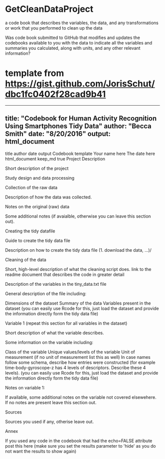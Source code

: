 # GetCleanDataProject
a code book that describes the variables, the data, and any transformations or work that you performed to clean up the data 

Was code book submitted to GitHub that modifies and updates the codebooks available to you with the data to indicate all the variables and summaries you calculated, along with units, and any other relevant information?

# template from https://gist.github.com/JorisSchut/dbc1fc0402f28cad9b41
---
title: "Codebook for Human Activity Recognition Using Smartphones Tidy Data"
author: "Becca Smith"
date: "8/20/2016"
output: html_document
---

title	author	date	output
Codebook template
Your name here
The date here
html_document
keep_md
true
Project Description

Short description of the project

Study design and data processing

Collection of the raw data

Description of how the data was collected.

Notes on the original (raw) data

Some additional notes (if avaialble, otherwise you can leave this section out).

Creating the tidy datafile

Guide to create the tidy data file

Description on how to create the tidy data file (1. download the data, ...)/

Cleaning of the data

Short, high-level description of what the cleaning script does. link to the readme document that describes the code in greater detail

Description of the variables in the tiny_data.txt file

General description of the file including:

Dimensions of the dataset
Summary of the data
Variables present in the dataset
(you can easily use Rcode for this, just load the dataset and provide the information directly form the tidy data file)

Variable 1 (repeat this section for all variables in the dataset)

Short description of what the variable describes.

Some information on the variable including:

Class of the variable
Unique values/levels of the variable
Unit of measurement (if no unit of measurement list this as well)
In case names follow some schema, describe how entries were constructed (for example time-body-gyroscope-z has 4 levels of descriptors. Describe these 4 levels).
(you can easily use Rcode for this, just load the dataset and provide the information directly form the tidy data file)

Notes on variable 1:

If available, some additional notes on the variable not covered elsewehere. If no notes are present leave this section out.

Sources

Sources you used if any, otherise leave out.

Annex

If you used any code in the codebook that had the echo=FALSE attribute post this here (make sure you set the results parameter to 'hide' as you do not want the results to show again)
